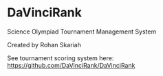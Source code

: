 # DaVinciRank

Science Olympiad Tournament Management System

Created by Rohan Skariah

See tournament scoring system here: https://github.com/DaVinciRank/DaVinciRank
